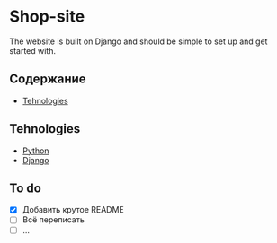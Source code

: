 # Shop-site
The website is built on Django and should be simple to set up and get started with.
## Содержание
- [Tehnologies](#технологии)

## Tehnologies
- [Python](https://www.python.org/)
- [Django](https://www.djangoproject.com/)


## To do
- [x] Добавить крутое README
- [ ] Всё переписать
- [ ] ...
